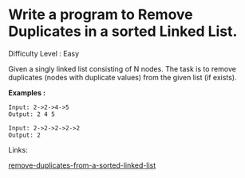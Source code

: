# Write a program to Remove Duplicates in a sorted Linked List.		

Difficulty Level : Easy

Given a singly linked list consisting of N nodes. The task is to remove duplicates (nodes with duplicate values) from the given list (if exists).

**Examples :**

```
Input: 2->2->4->5
Output: 2 4 5 

Input: 2->2->2->2->2
Output: 2
```

Links:

[remove-duplicates-from-a-sorted-linked-list](https://www.geeksforgeeks.org/remove-duplicates-from-a-sorted-linked-list/)
